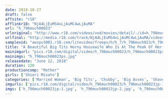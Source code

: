 ```yaml
---
date: 2018-10-27
draft: false
affsite: "r18"
afflinkr18: "NjA4LjEuMS4xLjAuMC4wLjAuMA"
url: "h_796much00023"
urloriginal: "http://www.r18.com/videos/vod/movies/detail/-/id=h_796much00023"
urlfinal: "http://media.r18.com/track/NjA4LjEuMS4xLjAuMC4wLjAuMA/videos/vod/movies/detail/-/id=h_796much00023"
samplevid: "awspv3001.r18.com/litevideo/freepv/h/h_7/h_796much023/h_796much023_dmb_w.mp4"
title: "A Beautiful Big Tits Horny Housewife Who Is At The Peak Of Her Womanhood Like A Bitch In Heat Shiori Misato"
mainimgurl: "pics.r18.com/digital/video/h_796much00023/h_796much00023ps.jpg"
mainimgs: "h_796much00023ps.jpg"
releasedate: "June 12, 2018"
duration: 120
productioncomp: "Mother"
girls: ['Shiori Misato']
categories: ['Married Woman', 'Big Tits', 'Chubby', 'Big Asses', 'Shaved Pussy', 'Featured Actress', 'Hi-Def']
imgurls: ['pics.r18.com/digital/video/h_796much00023/h_796much00023jp-1.jpg', 'pics.r18.com/digital/video/h_796much00023/h_796much00023jp-2.jpg', 'pics.r18.com/digital/video/h_796much00023/h_796much00023jp-3.jpg', 'pics.r18.com/digital/video/h_796much00023/h_796much00023jp-4.jpg', 'pics.r18.com/digital/video/h_796much00023/h_796much00023jp-5.jpg', 'pics.r18.com/digital/video/h_796much00023/h_796much00023jp-6.jpg', 'pics.r18.com/digital/video/h_796much00023/h_796much00023jp-7.jpg', 'pics.r18.com/digital/video/h_796much00023/h_796much00023jp-8.jpg', 'pics.r18.com/digital/video/h_796much00023/h_796much00023jp-9.jpg', 'pics.r18.com/digital/video/h_796much00023/h_796much00023jp-10.jpg', 'pics.r18.com/digital/video/h_796much00023/h_796much00023jp-11.jpg', 'pics.r18.com/digital/video/h_796much00023/h_796much00023jp-12.jpg', 'pics.r18.com/digital/video/h_796much00023/h_796much00023jp-13.jpg', 'pics.r18.com/digital/video/h_796much00023/h_796much00023jp-14.jpg', 'pics.r18.com/digital/video/h_796much00023/h_796much00023jp-15.jpg', 'pics.r18.com/digital/video/h_796much00023/h_796much00023jp-16.jpg', 'pics.r18.com/digital/video/h_796much00023/h_796much00023jp-17.jpg', 'pics.r18.com/digital/video/h_796much00023/h_796much00023jp-18.jpg', 'pics.r18.com/digital/video/h_796much00023/h_796much00023jp-19.jpg', 'pics.r18.com/digital/video/h_796much00023/h_796much00023jp-20.jpg']
imgs: ['h_796much00023jp-1.jpg', 'h_796much00023jp-2.jpg', 'h_796much00023jp-3.jpg', 'h_796much00023jp-4.jpg', 'h_796much00023jp-5.jpg', 'h_796much00023jp-6.jpg', 'h_796much00023jp-7.jpg', 'h_796much00023jp-8.jpg', 'h_796much00023jp-9.jpg', 'h_796much00023jp-10.jpg', 'h_796much00023jp-11.jpg', 'h_796much00023jp-12.jpg', 'h_796much00023jp-13.jpg', 'h_796much00023jp-14.jpg', 'h_796much00023jp-15.jpg', 'h_796much00023jp-16.jpg', 'h_796much00023jp-17.jpg', 'h_796much00023jp-18.jpg', 'h_796much00023jp-19.jpg', 'h_796much00023jp-20.jpg']
---
```

